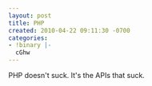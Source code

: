 ```yaml
---
layout: post
title: PHP
created: 2010-04-22 09:11:30 -0700
categories:
- !binary |-
  cGhw
---
```

PHP doesn't suck. It's the APIs that suck.

